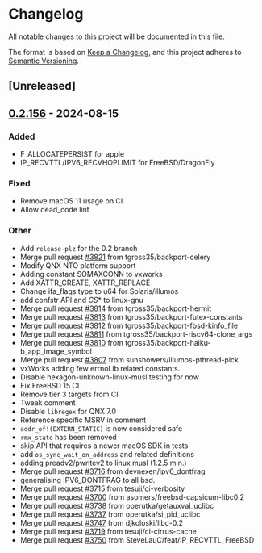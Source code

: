 # Changelog
All notable changes to this project will be documented in this file.

The format is based on [Keep a Changelog](https://keepachangelog.com/en/1.0.0/),
and this project adheres to [Semantic Versioning](https://semver.org/spec/v2.0.0.html).

## [Unreleased]

## [0.2.156](https://github.com/rust-lang/libc/compare/v0.2.155...v0.2.156) - 2024-08-15

### Added
- F_ALLOCATEPERSIST for apple
- IP_RECVTTL/IPV6_RECVHOPLIMIT for FreeBSD/DragonFly

### Fixed
- Remove macOS 11 usage on CI
- Allow dead_code lint

### Other
- Add `release-plz` for the 0.2 branch
- Merge pull request [#3821](https://github.com/rust-lang/libc/pull/3821) from tgross35/backport-celery
- Modify QNX NTO platform support
- Adding constant SOMAXCONN to vxworks
- Add XATTR_CREATE, XATTR_REPLACE
- Change ifa_flags type to u64 for Solaris/illumos
- add confstr API and _CS_* to linux-gnu
- Merge pull request [#3814](https://github.com/rust-lang/libc/pull/3814) from tgross35/backport-hermit
- Merge pull request [#3813](https://github.com/rust-lang/libc/pull/3813) from tgross35/backport-futex-constants
- Merge pull request [#3812](https://github.com/rust-lang/libc/pull/3812) from tgross35/backport-fbsd-kinfo_file
- Merge pull request [#3811](https://github.com/rust-lang/libc/pull/3811) from tgross35/backport-riscv64-clone_args
- Merge pull request [#3810](https://github.com/rust-lang/libc/pull/3810) from tgross35/backport-haiku-b_app_image_symbol
- Merge pull request [#3807](https://github.com/rust-lang/libc/pull/3807) from sunshowers/illumos-pthread-pick
- vxWorks adding few errnoLib related constants.
- Disable hexagon-unknown-linux-musl testing for now
- Fix FreeBSD 15 CI
- Remove tier 3 targets from CI
- Tweak comment
- Disable `libregex` for QNX 7.0
- Reference specific MSRV in comment
- `addr_of!(EXTERN_STATIC)` is now considered safe
- `rmx_state` has been removed
- skip API that requires a newer macOS SDK in tests
- add `os_sync_wait_on_address` and related definitions
- adding preadv2/pwritev2 to linux musl (1.2.5 min.)
- Merge pull request [#3716](https://github.com/rust-lang/libc/pull/3716) from devnexen/ipv6_dontfrag
- generalising IPV6_DONTFRAG to all bsd.
- Merge pull request [#3715](https://github.com/rust-lang/libc/pull/3715) from tesuji/ci-verbosity
- Merge pull request [#3700](https://github.com/rust-lang/libc/pull/3700) from asomers/freebsd-capsicum-libc0.2
- Merge pull request [#3738](https://github.com/rust-lang/libc/pull/3738) from operutka/getauxval_uclibc
- Merge pull request [#3737](https://github.com/rust-lang/libc/pull/3737) from operutka/si_pid_uclibc
- Merge pull request [#3747](https://github.com/rust-lang/libc/pull/3747) from djkoloski/libc-0.2
- Merge pull request [#3719](https://github.com/rust-lang/libc/pull/3719) from tesuji/ci-cirrus-cache
- Merge pull request [#3750](https://github.com/rust-lang/libc/pull/3750) from SteveLauC/feat/IP_RECVTTL_FreeBSD
